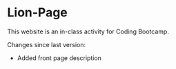 # Lion-Page
This website is an in-class activity for Coding Bootcamp.

Changes since last version:

- Added front page description

